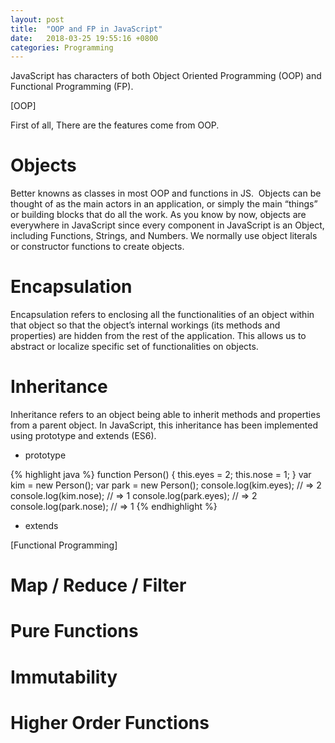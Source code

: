 ```yaml
---
layout: post
title:  "OOP and FP in JavaScript"
date:   2018-03-25 19:55:16 +0800
categories: Programming
---
```


JavaScript has characters of both Object Oriented Programming (OOP) and Functional Programming (FP).


[OOP]

First of all, There are the features come from OOP.

# Objects
Better knowns as classes in most OOP and functions in JS.
 Objects can be thought of as the main actors in an application, or simply the main “things” or building blocks that do all the work.
As you know by now, objects are everywhere in JavaScript since every component in JavaScript is an Object, including Functions, Strings, and Numbers.
We normally use object literals or constructor functions to create objects.




# Encapsulation
Encapsulation refers to enclosing all the functionalities of an object within that object so that the object’s internal workings (its methods and properties) are hidden from the rest of the application. This allows us to abstract or localize specific set of functionalities on objects.




# Inheritance
Inheritance refers to an object being able to inherit methods and properties from a parent object.
In JavaScript, this inheritance has been implemented using prototype and extends (ES6).



- prototype

{% highlight java %}
function Person() {
  this.eyes = 2;
  this.nose = 1;
}
var kim  = new Person();
var park = new Person();
console.log(kim.eyes);  // => 2
console.log(kim.nose);  // => 1
console.log(park.eyes); // => 2
console.log(park.nose); // => 1
{% endhighlight %}


- extends







[Functional Programming]

# Map / Reduce / Filter

# Pure Functions


# Immutability


# Higher Order Functions
